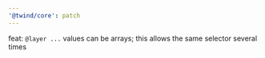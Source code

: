```yaml
---
'@twind/core': patch
---
```


feat: `@layer ...` values can be arrays; this allows the same selector several times
